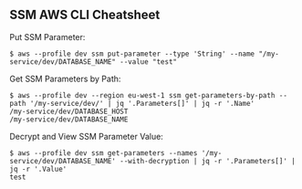 SSM AWS CLI Cheatsheet
----------------------

Put SSM Parameter:

    $ aws --profile dev ssm put-parameter --type 'String' --name "/my-service/dev/DATABASE_NAME" --value "test"

Get SSM Parameters by Path:

    $ aws --profile dev --region eu-west-1 ssm get-parameters-by-path --path '/my-service/dev/' | jq '.Parameters[]' | jq -r '.Name' 
    /my-service/dev/DATABASE_HOST
    /my-service/dev/DATABASE_NAME

Decrypt and View SSM Parameter Value:

    $ aws --profile dev ssm get-parameters --names '/my-service/dev/DATABASE_NAME' --with-decryption | jq -r '.Parameters[]' | jq -r '.Value'
    test
